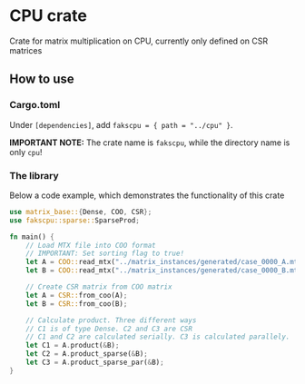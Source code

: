 # CPU crate

Crate for matrix multiplication on CPU, currently only defined on CSR matrices

## How to use

### Cargo.toml
Under `[dependencies]`, add `fakscpu = { path = "../cpu" }`.

**IMPORTANT NOTE:** The crate name is `fakscpu`, while the directory name is only `cpu`!

### The library

Below a code example, which demonstrates the functionality of this crate

```rust
use matrix_base::{Dense, COO, CSR};
use fakscpu::sparse::SparseProd;

fn main() {
    // Load MTX file into COO format
    // IMPORTANT: Set sorting flag to true!
    let A = COO::read_mtx("../matrix_instances/generated/case_0000_A.mtx", true).expect("Failed reading file");
    let B = COO::read_mtx("../matrix_instances/generated/case_0000_B.mtx", true).expect("Failed reading file");

    // Create CSR matrix from COO matrix
    let A = CSR::from_coo(A);
    let B = CSR::from_coo(B);

    // Calculate product. Three different ways
    // C1 is of type Dense. C2 and C3 are CSR
    // C1 and C2 are calculated serially. C3 is calculated parallely.
    let C1 = A.product(&B);
    let C2 = A.product_sparse(&B);
    let C3 = A.product_sparse_par(&B);
}
```
